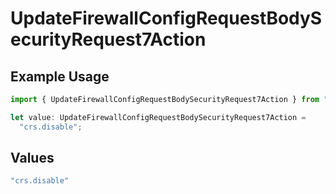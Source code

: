 # UpdateFirewallConfigRequestBodySecurityRequest7Action

## Example Usage

```typescript
import { UpdateFirewallConfigRequestBodySecurityRequest7Action } from "@vercel/sdk/models/operations/updatefirewallconfig.js";

let value: UpdateFirewallConfigRequestBodySecurityRequest7Action =
  "crs.disable";
```

## Values

```typescript
"crs.disable"
```